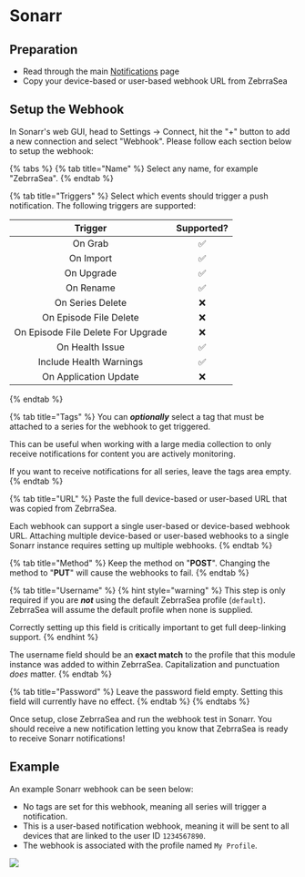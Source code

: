 # Sonarr

## Preparation

* Read through the main [Notifications](./) page
* Copy your device-based or user-based webhook URL from ZebrraSea

## Setup the Webhook

In Sonarr's web GUI, head to Settings -> Connect, hit the "+" button to add a new connection and select "Webhook". Please follow each section below to setup the webhook:

{% tabs %}
{% tab title="Name" %}
Select any name, for example "ZebrraSea".
{% endtab %}

{% tab title="Triggers" %}
Select which events should trigger a push notification. The following triggers are supported:

|               Trigger              | Supported? |
| :--------------------------------: | :--------: |
|               On Grab              |      ✅     |
|              On Import             |      ✅     |
|             On Upgrade             |      ✅     |
|              On Rename             |      ✅     |
|          On Series Delete          |      ❌     |
|       On Episode File Delete       |      ❌     |
| On Episode File Delete For Upgrade |      ❌     |
|           On Health Issue          |      ✅     |
|       Include Health Warnings      |      ✅     |
|        On Application Update       |      ❌     |
{% endtab %}

{% tab title="Tags" %}
You can _**optionally**_ select a tag that must be attached to a series for the webhook to get triggered.

This can be useful when working with a large media collection to only receive notifications for content you are actively monitoring.

If you want to receive notifications for all series, leave the tags area empty.
{% endtab %}

{% tab title="URL" %}
Paste the full device-based or user-based URL that was copied from ZebrraSea.

Each webhook can support a single user-based or device-based webhook URL. Attaching multiple device-based or user-based webhooks to a single Sonarr instance requires setting up multiple webhooks.
{% endtab %}

{% tab title="Method" %}
Keep the method on "**POST**". Changing the method to "**PUT**" will cause the webhooks to fail.
{% endtab %}

{% tab title="Username" %}
{% hint style="warning" %}
This step is only required if you are _**not**_ using the default ZebrraSea profile (`default`). ZebrraSea will assume the default profile when none is supplied.

Correctly setting up this field is critically important to get full deep-linking support.
{% endhint %}

The username field should be an **exact match** to the profile that this module instance was added to within ZebrraSea. Capitalization and punctuation _does_ matter.
{% endtab %}

{% tab title="Password" %}
Leave the password field empty. Setting this field will currently have no effect.
{% endtab %}
{% endtabs %}

Once setup, close ZebrraSea and run the webhook test in Sonarr. You should receive a new notification letting you know that ZebrraSea is ready to receive Sonarr notifications!

## Example

An example Sonarr webhook can be seen below:

* No tags are set for this webhook, meaning all series will trigger a notification.
* This is a user-based notification webhook, meaning it will be sent to all devices that are linked to the user ID `1234567890`.
* The webhook is associated with the profile named `My Profile`.

![](../../.gitbook/assets/sonarr\_notification\_example.png)
